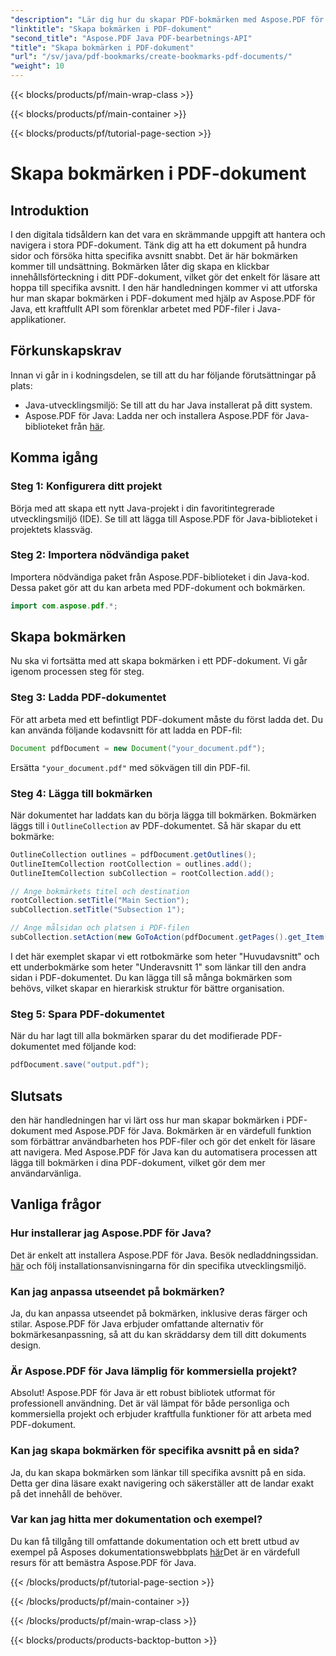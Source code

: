 ```yaml
---
"description": "Lär dig hur du skapar PDF-bokmärken med Aspose.PDF för Java. Förbättra dokumentnavigering och användarupplevelse. Steg-för-steg-guide med källkod."
"linktitle": "Skapa bokmärken i PDF-dokument"
"second_title": "Aspose.PDF Java PDF-bearbetnings-API"
"title": "Skapa bokmärken i PDF-dokument"
"url": "/sv/java/pdf-bookmarks/create-bookmarks-pdf-documents/"
"weight": 10
---
```


{{< blocks/products/pf/main-wrap-class >}}

{{< blocks/products/pf/main-container >}}

{{< blocks/products/pf/tutorial-page-section >}}

# Skapa bokmärken i PDF-dokument


## Introduktion

I den digitala tidsåldern kan det vara en skrämmande uppgift att hantera och navigera i stora PDF-dokument. Tänk dig att ha ett dokument på hundra sidor och försöka hitta specifika avsnitt snabbt. Det är här bokmärken kommer till undsättning. Bokmärken låter dig skapa en klickbar innehållsförteckning i ditt PDF-dokument, vilket gör det enkelt för läsare att hoppa till specifika avsnitt. I den här handledningen kommer vi att utforska hur man skapar bokmärken i PDF-dokument med hjälp av Aspose.PDF för Java, ett kraftfullt API som förenklar arbetet med PDF-filer i Java-applikationer.

## Förkunskapskrav

Innan vi går in i kodningsdelen, se till att du har följande förutsättningar på plats:

- Java-utvecklingsmiljö: Se till att du har Java installerat på ditt system.
- Aspose.PDF för Java: Ladda ner och installera Aspose.PDF för Java-biblioteket från [här](https://releases.aspose.com/pdf/java/).

## Komma igång

### Steg 1: Konfigurera ditt projekt

Börja med att skapa ett nytt Java-projekt i din favoritintegrerade utvecklingsmiljö (IDE). Se till att lägga till Aspose.PDF för Java-biblioteket i projektets klassväg.

### Steg 2: Importera nödvändiga paket

Importera nödvändiga paket från Aspose.PDF-biblioteket i din Java-kod. Dessa paket gör att du kan arbeta med PDF-dokument och bokmärken.

```java
import com.aspose.pdf.*;
```

## Skapa bokmärken

Nu ska vi fortsätta med att skapa bokmärken i ett PDF-dokument. Vi går igenom processen steg för steg.

### Steg 3: Ladda PDF-dokumentet

För att arbeta med ett befintligt PDF-dokument måste du först ladda det. Du kan använda följande kodavsnitt för att ladda en PDF-fil:

```java
Document pdfDocument = new Document("your_document.pdf");
```

Ersätta `"your_document.pdf"` med sökvägen till din PDF-fil.

### Steg 4: Lägga till bokmärken

När dokumentet har laddats kan du börja lägga till bokmärken. Bokmärken läggs till i `OutlineCollection` av PDF-dokumentet. Så här skapar du ett bokmärke:

```java
OutlineCollection outlines = pdfDocument.getOutlines();
OutlineItemCollection rootCollection = outlines.add();
OutlineItemCollection subCollection = rootCollection.add();

// Ange bokmärkets titel och destination
rootCollection.setTitle("Main Section");
subCollection.setTitle("Subsection 1");

// Ange målsidan och platsen i PDF-filen
subCollection.setAction(new GoToAction(pdfDocument.getPages().get_Item(1)));
```

I det här exemplet skapar vi ett rotbokmärke som heter "Huvudavsnitt" och ett underbokmärke som heter "Underavsnitt 1" som länkar till den andra sidan i PDF-dokumentet. Du kan lägga till så många bokmärken som behövs, vilket skapar en hierarkisk struktur för bättre organisation.

### Steg 5: Spara PDF-dokumentet

När du har lagt till alla bokmärken sparar du det modifierade PDF-dokumentet med följande kod:

```java
pdfDocument.save("output.pdf");
```

## Slutsats

den här handledningen har vi lärt oss hur man skapar bokmärken i PDF-dokument med Aspose.PDF för Java. Bokmärken är en värdefull funktion som förbättrar användbarheten hos PDF-filer och gör det enkelt för läsare att navigera. Med Aspose.PDF för Java kan du automatisera processen att lägga till bokmärken i dina PDF-dokument, vilket gör dem mer användarvänliga.

## Vanliga frågor

### Hur installerar jag Aspose.PDF för Java?

Det är enkelt att installera Aspose.PDF för Java. Besök nedladdningssidan. [här](https://releases.aspose.com/pdf/java/) och följ installationsanvisningarna för din specifika utvecklingsmiljö.

### Kan jag anpassa utseendet på bokmärken?

Ja, du kan anpassa utseendet på bokmärken, inklusive deras färger och stilar. Aspose.PDF för Java erbjuder omfattande alternativ för bokmärkesanpassning, så att du kan skräddarsy dem till ditt dokuments design.

### Är Aspose.PDF för Java lämplig för kommersiella projekt?

Absolut! Aspose.PDF för Java är ett robust bibliotek utformat för professionell användning. Det är väl lämpat för både personliga och kommersiella projekt och erbjuder kraftfulla funktioner för att arbeta med PDF-dokument.

### Kan jag skapa bokmärken för specifika avsnitt på en sida?

Ja, du kan skapa bokmärken som länkar till specifika avsnitt på en sida. Detta ger dina läsare exakt navigering och säkerställer att de landar exakt på det innehåll de behöver.

### Var kan jag hitta mer dokumentation och exempel?

Du kan få tillgång till omfattande dokumentation och ett brett utbud av exempel på Asposes dokumentationswebbplats [här](https://reference.aspose.com/pdf/java/)Det är en värdefull resurs för att bemästra Aspose.PDF för Java.

{{< /blocks/products/pf/tutorial-page-section >}}

{{< /blocks/products/pf/main-container >}}

{{< /blocks/products/pf/main-wrap-class >}}

{{< blocks/products/products-backtop-button >}}